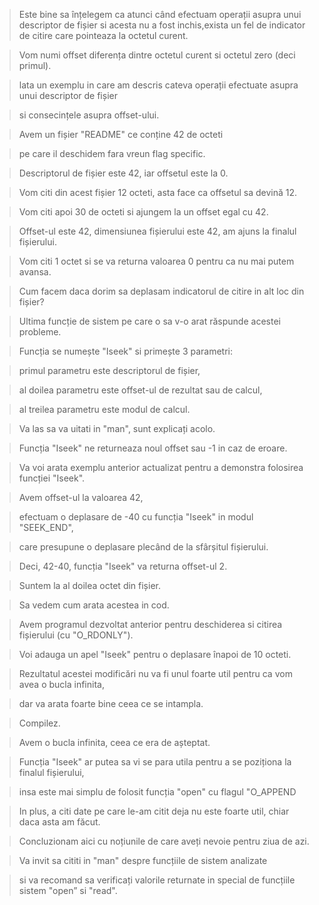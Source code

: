 > Este bine sa înțelegem ca atunci când efectuam operații asupra unui descriptor de fișier si acesta nu a fost inchis,exista un fel de indicator de citire care pointeaza la octetul curent. 

> Vom numi offset diferența dintre octetul curent si octetul zero (deci primul). 

> lata un exemplu in care am descris cateva operații efectuate asupra unui descriptor de fișier 

> si consecințele asupra offset-ului. 

> Avem un fișier "README" ce conține 42 de octeti 

> pe care il deschidem fara vreun flag specific. 

> Descriptorul de fișier este 42, iar offsetul este la 0. 

> Vom citi din acest fișier 12 octeti, asta face ca offsetul sa devină 12. 

> Vom citi apoi 30 de octeti si ajungem la un offset egal cu 42. 

> Offset-ul este 42, dimensiunea fișierului este 42, am ajuns la finalul fișierului. 

> Vom citi 1 octet si se va returna valoarea 0 pentru ca nu mai putem avansa. 

> Cum facem daca dorim sa deplasam indicatorul de citire in alt loc din fișier? 

> Ultima funcție de sistem pe care o sa v-o arat răspunde acestei probleme. 

> Funcția se numește "Iseek" si primește 3 parametri: 

> primul parametru este descriptorul de fișier, 

> al doilea parametru este offset-ul de rezultat sau de calcul, 

> al treilea parametru este modul de calcul. 

> Va las sa va uitati in "man", sunt explicați acolo. 

> Funcția "Iseek" ne returneaza noul offset sau -1 in caz de eroare. 

> Va voi arata exemplu anterior actualizat pentru a demonstra folosirea funcției "Iseek". 

> Avem offset-ul la valoarea 42, 

> efectuam o deplasare de -40 cu funcția "Iseek" in modul "SEEK_END", 

> care presupune o deplasare plecând de la sfârșitul fișierului.

> Deci, 42-40, funcția "Iseek" va returna offset-ul 2. 

> Suntem la al doilea octet din fișier. 

> Sa vedem cum arata acestea in cod. 

> Avem programul dezvoltat anterior pentru deschiderea si citirea fișierului (cu "O_RDONLY"). 

> Voi adauga un apel "Iseek" pentru o deplasare înapoi de 10 octeti. 

> Rezultatul acestei modificări nu va fi unul foarte util pentru ca vom avea o bucla infinita, 

> dar va arata foarte bine ceea ce se intampla. 

> Compilez. 

> Avem o bucla infinita, ceea ce era de așteptat. 

> Funcția "Iseek" ar putea sa vi se para utila pentru a se poziționa la finalul fișierului, 

> insa este mai simplu de folosit funcția "open" cu flagul "O_APPEND 

> In plus, a citi date pe care le-am citit deja nu este foarte util, chiar daca asta am făcut. 

> Concluzionam aici cu noțiunile de care aveți nevoie pentru ziua de azi. 

> Va invit sa cititi in "man" despre funcțiile de sistem analizate 

> si va recomand sa verificați valorile returnate 
> in special de funcțiile sistem "open” si "read".